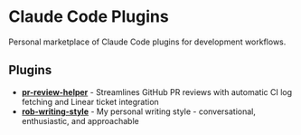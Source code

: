 # Claude Code Plugins

Personal marketplace of Claude Code plugins for development workflows.

## Plugins

- **[pr-review-helper](./pr-review-helper)** - Streamlines GitHub PR reviews with automatic CI log fetching and Linear ticket integration
- **[rob-writing-style](./rob-writing-style)** - My personal writing style - conversational, enthusiastic, and approachable
